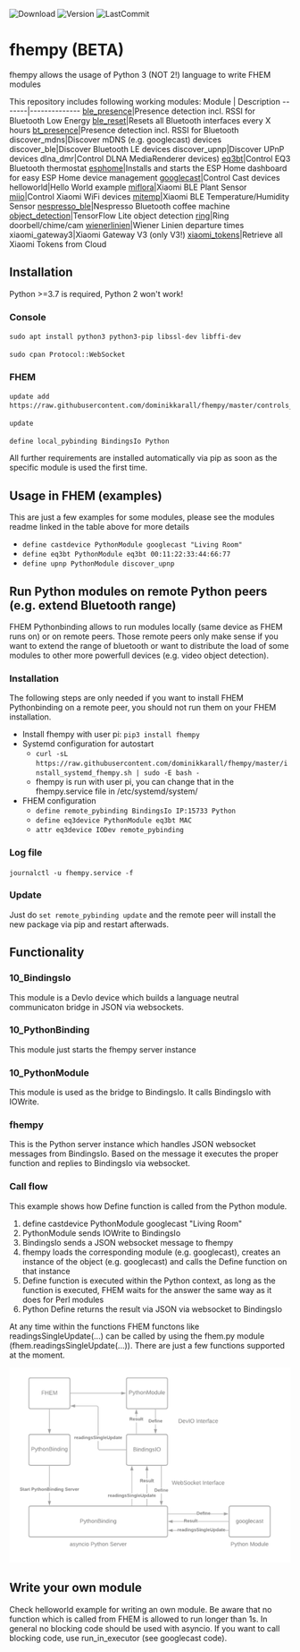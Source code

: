 ![Download](https://img.shields.io/pypi/dw/fhempy)
![Version](https://img.shields.io/pypi/v/fhempy)
![LastCommit](https://img.shields.io/github/last-commit/dominikkarall/fhempy)

# fhempy (BETA)

fhempy allows the usage of Python 3 (NOT 2!) language to write FHEM modules

This repository includes following working modules:
Module | Description
-------|--------------
[ble_presence](FHEM/bindings/python/lib/ble_presence/README.md)|Presence detection incl. RSSI for Bluetooth Low Energy
[ble_reset](FHEM/bindings/python/lib/ble_reset/README.md)|Resets all Bluetooth interfaces every X hours
[bt_presence](FHEM/bindings/python/lib/bt_presence/README.md)|Presence detection incl. RSSI for Bluetooth
discover_mdns|Discover mDNS (e.g. googlecast) devices
discover_ble|Discover Bluetooth LE devices
discover_upnp|Discover UPnP devices
dlna_dmr|Control DLNA MediaRenderer devices)
[eq3bt](FHEM/bindings/python/lib/eq3bt/README.md)|Control EQ3 Bluetooth thermostat
[esphome](FHEM/bindings/python/lib/esphome/README.md)|Installs and starts the ESP Home dashboard for easy ESP Home device management
[googlecast](FHEM/bindings/python/lib/googlecast/README.md)|Control Cast devices
helloworld|Hello World example
[miflora](FHEM/bindings/python/lib/miflora/README.md)|Xiaomi BLE Plant Sensor
[miio](FHEM/bindings/python/lib/miio/README.md)|Control Xiaomi WiFi devices
[mitemp](FHEM/bindings/python/lib/mitemp/README.md)|Xiaomi BLE Temperature/Humidity Sensor
[nespresso_ble](FHEM/bindings/python/lib/nespresso_ble/README.md)|Nespresso Bluetooth coffee machine
[object_detection](FHEM/bindings/python/lib/object_detection/README.md)|TensorFlow Lite object detection
[ring](FHEM/bindings/python/lib/ring/README.md)|Ring doorbell/chime/cam
[wienerlinien](FHEM/bindings/python/lib/wienerlinien/README.md)|Wiener Linien departure times
xiaomi_gateway3|Xiaomi Gateway V3 (only V3!)
[xiaomi_tokens](FHEM/bindings/python/lib/xiaomi_tokens/README.md)|Retrieve all Xiaomi Tokens from Cloud

## Installation
Python >=3.7 is required, Python 2 won't work!

### Console
```
sudo apt install python3 python3-pip libssl-dev libffi-dev

sudo cpan Protocol::WebSocket
```
### FHEM
```
update add https://raw.githubusercontent.com/dominikkarall/fhempy/master/controls_pythonbinding.txt

update

define local_pybinding BindingsIo Python
```

All further requirements are installed automatically via pip as soon as the specific module is used the first time.
 
## Usage in FHEM (examples)
This are just a few examples for some modules, please see the modules readme linked in the table above for more details
 - `define castdevice PythonModule googlecast "Living Room"`
 - `define eq3bt PythonModule eq3bt 00:11:22:33:44:66:77`
 - `define upnp PythonModule discover_upnp`

## Run Python modules on remote Python peers (e.g. extend Bluetooth range)
FHEM Pythonbinding allows to run modules locally (same device as FHEM runs on) or on remote peers. Those remote peers only make sense if you want to extend the range of bluetooth or want to distribute the load of some modules to other more powerfull devices (e.g. video object detection).

### Installation
The following steps are only needed if you want to install FHEM Pythonbinding on a remote peer, you should not run them on your FHEM installation.

- Install fhempy with user pi: `pip3 install fhempy`
- Systemd configuration for autostart
  - `curl -sL https://raw.githubusercontent.com/dominikkarall/fhempy/master/install_systemd_fhempy.sh | sudo -E bash -`
  - fhempy is run with user pi, you can change that in the fhempy.service file in /etc/systemd/system/
- FHEM configuration
  - `define remote_pybinding BindingsIo IP:15733 Python`
  - `define eq3device PythonModule eq3bt MAC`
  - `attr eq3device IODev remote_pybinding`

### Log file
`journalctl -u fhempy.service -f`

### Update
Just do `set remote_pybinding update` and the remote peer will install the new package via pip and restart afterwads.

## Functionality

### 10_BindingsIo
This module is a DevIo device which builds a language neutral communicaton bridge in JSON via websockets.
### 10_PythonBinding
This module just starts the fhempy server instance
### 10_PythonModule
This module is used as the bridge to BindingsIo. It calls BindingsIo with IOWrite.
### fhempy
This is the Python server instance which handles JSON websocket messages from BindingsIo. Based on the message it executes the proper function and replies to BindingsIo via websocket.

### Call flow
This example shows how Define function is called from the Python module.
 1. define castdevice PythonModule googlecast "Living Room"
 2. PythonModule sends IOWrite to BindingsIo
 3. BindingsIo sends a JSON websocket message to fhempy
 4. fhempy loads the corresponding module (e.g. googlecast), creates an instance of the object (e.g. googlecast) and calls the Define function on that instance
 5. Define function is executed within the Python context, as long as the function is executed, FHEM waits for the answer the same way as it does for Perl modules
 6. Python Define returns the result via JSON via websocket to BindingsIo

At any time within the functions FHEM functons like readingsSingleUpdate(...) can be called by using the fhem.py module (fhem.readingsSingleUpdate(...)). There are just a few functions supported at the moment.

![Flow Chart](/flowchart.png)

## Write your own module
Check helloworld example for writing an own module. Be aware that no function which is called from FHEM is allowed to run longer than 1s. In general no blocking code should be used with asyncio. If you want to call blocking code, use run_in_executor (see googlecast code).
